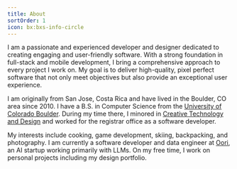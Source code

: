 ```yaml
---
title: About
sortOrder: 1
icon: bx:bxs-info-circle
---
```

I am a passionate and experienced developer and designer dedicated to creating engaging and user-friendly software. With a strong foundation in full-stack and mobile development, I bring a comprehensive approach to every project I work on. My goal is to deliver high-quality, pixel perfect software that not only meet objectives but also provide an exceptional user experience.

I am originally from San Jose, Costa Rica and have lived in the Boulder, CO area since 2010. I have a B.S. in Computer Science from the [University of Colorado Boulder](https://www.cu.edu/). During my time there, I minored in [Creative Technology and Design](https://www.colorado.edu/engineering/academics/degree-programs/creative-technology-design) and worked for the registrar office as a software developer.

My interests include cooking, game development, skiing, backpacking, and photography. I am currently a software developer and data engineer at [Oori](https://oori.dev), an AI startup working primarily with LLMs. On my free time, I work on personal projects including my design portfolio. 